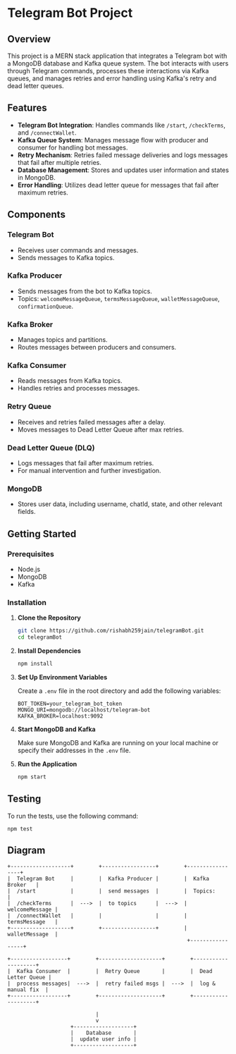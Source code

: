 # Telegram Bot Project

## Overview

This project is a MERN stack application that integrates a Telegram bot with a MongoDB database and Kafka queue system. The bot interacts with users through Telegram commands, processes these interactions via Kafka queues, and manages retries and error handling using Kafka's retry and dead letter queues.

## Features

- **Telegram Bot Integration**: Handles commands like `/start`, `/checkTerms`, and `/connectWallet`.
- **Kafka Queue System**: Manages message flow with producer and consumer for handling bot messages.
- **Retry Mechanism**: Retries failed message deliveries and logs messages that fail after multiple retries.
- **Database Management**: Stores and updates user information and states in MongoDB.
- **Error Handling**: Utilizes dead letter queue for messages that fail after maximum retries.

## Components

### Telegram Bot

- Receives user commands and messages.
- Sends messages to Kafka topics.

### Kafka Producer

- Sends messages from the bot to Kafka topics.
- Topics: `welcomeMessageQueue`, `termsMessageQueue`, `walletMessageQueue`, `confirmationQueue`.

### Kafka Broker

- Manages topics and partitions.
- Routes messages between producers and consumers.

### Kafka Consumer

- Reads messages from Kafka topics.
- Handles retries and processes messages.

### Retry Queue

- Receives and retries failed messages after a delay.
- Moves messages to Dead Letter Queue after max retries.

### Dead Letter Queue (DLQ)

- Logs messages that fail after maximum retries.
- For manual intervention and further investigation.

### MongoDB

- Stores user data, including username, chatId, state, and other relevant fields.

## Getting Started

### Prerequisites

- Node.js
- MongoDB
- Kafka

### Installation

1. **Clone the Repository**

    ```bash
    git clone https://github.com/rishabh259jain/telegramBot.git
    cd telegramBot
    ```

2. **Install Dependencies**

    ```bash
    npm install
    ```

3. **Set Up Environment Variables**

    Create a `.env` file in the root directory and add the following variables:

    ```plaintext
    BOT_TOKEN=your_telegram_bot_token
    MONGO_URI=mongodb://localhost/telegram-bot
    KAFKA_BROKER=localhost:9092
    ```

4. **Start MongoDB and Kafka**

    Make sure MongoDB and Kafka are running on your local machine or specify their addresses in the `.env` file.

5. **Run the Application**

    ```bash
    npm start
    ```

## Testing

To run the tests, use the following command:

    npm test

## Diagram

    
    +-------------------+        +-----------------+        +-----------------+
    |  Telegram Bot     |        |  Kafka Producer |        |  Kafka Broker   |
    |  /start           |        |  send messages  |        |  Topics:        |
    |  /checkTerms      |  --->  |  to topics      |  --->  |  welcomeMessage | 
    |  /connectWallet   |        |                 |        |  termsMessage   |
    +-------------------+        +-----------------+        |  walletMessage  |
                                                             +-----------------+
    
    +------------------+        +--------------------+        +--------------------+
    |  Kafka Consumer  |        |  Retry Queue       |        |  Dead Letter Queue |
    |  process messages|  --->  |  retry failed msgs |  --->  |  log & manual fix  |
    +------------------+        +--------------------+        +--------------------+
    
                                |
                                v
                        +-------------------+
                        |    Database       |
                        |  update user info |
                        +-------------------+
